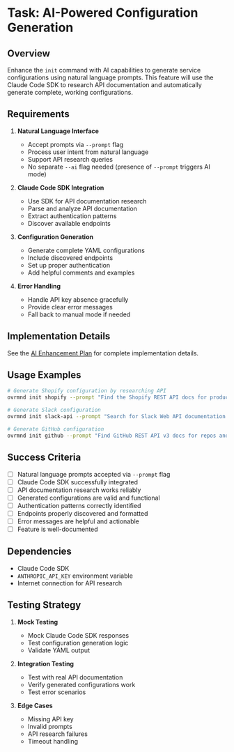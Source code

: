 # Task: AI-Powered Configuration Generation

## Overview

Enhance the `init` command with AI capabilities to generate service configurations using natural language prompts. This feature will use the Claude Code SDK to research API documentation and automatically generate complete, working configurations.

## Requirements

1. **Natural Language Interface**
   - Accept prompts via `--prompt` flag
   - Process user intent from natural language
   - Support API research queries
   - No separate `--ai` flag needed (presence of `--prompt` triggers AI mode)

2. **Claude Code SDK Integration**
   - Use SDK for API documentation research
   - Parse and analyze API documentation
   - Extract authentication patterns
   - Discover available endpoints

3. **Configuration Generation**
   - Generate complete YAML configurations
   - Include discovered endpoints
   - Set up proper authentication
   - Add helpful comments and examples

4. **Error Handling**
   - Handle API key absence gracefully
   - Provide clear error messages
   - Fall back to manual mode if needed

## Implementation Details

See the [AI Enhancement Plan](../../plans/ai-init-enhancement.md) for complete implementation details.

## Usage Examples

```bash
# Generate Shopify configuration by researching API
ovrmnd init shopify --prompt "Find the Shopify REST API docs for products and orders"

# Generate Slack configuration
ovrmnd init slack-api --prompt "Search for Slack Web API documentation for messages and channels"

# Generate GitHub configuration
ovrmnd init github --prompt "Find GitHub REST API v3 docs for repos and issues"
```

## Success Criteria

- [ ] Natural language prompts accepted via `--prompt` flag
- [ ] Claude Code SDK successfully integrated
- [ ] API documentation research works reliably
- [ ] Generated configurations are valid and functional
- [ ] Authentication patterns correctly identified
- [ ] Endpoints properly discovered and formatted
- [ ] Error messages are helpful and actionable
- [ ] Feature is well-documented

## Dependencies

- Claude Code SDK
- `ANTHROPIC_API_KEY` environment variable
- Internet connection for API research

## Testing Strategy

1. **Mock Testing**
   - Mock Claude Code SDK responses
   - Test configuration generation logic
   - Validate YAML output

2. **Integration Testing**
   - Test with real API documentation
   - Verify generated configurations work
   - Test error scenarios

3. **Edge Cases**
   - Missing API key
   - Invalid prompts
   - API research failures
   - Timeout handling